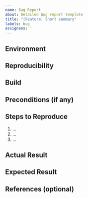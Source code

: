 ```yaml
---
name: Bug Report
about: Detailed bug report template
title: "[Feature] Short summary"
labels: bug
assignees: ''
---
```


## Environment
<!-- OS, browser (with version), device if mobile -->
<!-- Example: Windows 11, Chrome 117 -->

## Reproducibility
<!-- always / sometimes / rarely -->

## Build
<!-- Commit hash or version -->
<!-- Example: commit 147fa44 -->

## Preconditions (if any)
<!-- Setup needed before reproducing -->
<!-- Example: "User is logged in with a valid account" -->

## Steps to Reproduce
1. ...
2. ...
3. ...

## Actual Result
<!-- What happened -->
<!-- Example: "Publish button is missing on Preview page" -->
<!-- Attach screenshot/video if possible -->

## Expected Result
<!-- What should happen -->
<!-- Example: "Publish button should be visible on Preview page" -->

## References (optional)
<!-- Related story, test case, or task -->
